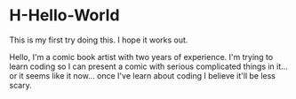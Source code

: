 # H-Hello-World
This is my first try doing this. I hope it works out.

Hello, I'm a comic book artist with two years of experience. I'm trying to learn coding so I can present a comic with serious complicated things in it... or it seems like it now... once I've learn about coding I believe it'll be less scary.
